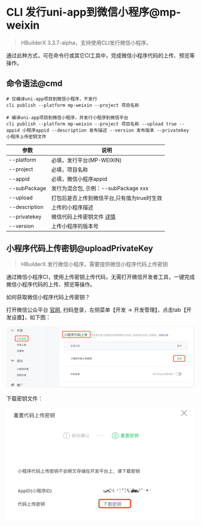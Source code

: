 # CLI 发行uni-app到微信小程序@mp-weixin

> HBuilderX 3.3.7-alpha，支持使用CLI发行微信小程序。

通过此种方式，可在命令行或其它CI工具中，完成微信小程序代码的上传、预览等操作。

## 命令语法@cmd

```shell
# 仅编译uni-app项目到微信小程序，不发行
cli publish --platform mp-weixin --project 项目名称

# 编译uni-app项目到微信小程序，并发行小程序到微信平台
cli publish --platform mp-weixin --project 项目名称 --upload true --appid 小程序appid --description 发布描述 --version 发布版本 --privatekey 小程序上传密钥文件
```

|参数			|说明										|
|--				|--											|
|--platform		|必填，发行平台(MP-WEIXIN)					|
|--project		|必填，项目名称								|
|--appid		|必填，微信小程序appid						|
|--subPackage	|发行为混合包, 示例：--subPackage xxx|
|--upload		|打包后是否上传到微信平台,只有值为true时生效|
|--description	|上传的小程序描述							|
|--privatekey	|微信代码上传密钥文件 [详情](#uploadPrivateKey)				|
|--version		|上传小程序的版本号							|


## 小程序代码上传密钥@uploadPrivateKey

> HBuilderX 发行微信小程序，需要提供微信小程序代码上传密钥

通过微信小程序CI，使用上传密钥上传代码，无需打开微信开发者工具，一键完成微信小程序代码的上传、预览等操作。

如何获取微信小程序代码上传密钥？

打开微信公众平台 [官网](https://mp.weixin.qq.com/), 扫码登录，左侧菜单【开发 -> 开发管理】，点击tab【开发设置】，如下图：

<img src="/static/snapshots/cli/wechat-uploadPrivateKey.png" class="hd-img" />

下载密钥文件：

<img src="/static/snapshots/cli/wechat-downloadkeyFile.png" class="hd-img"/>
